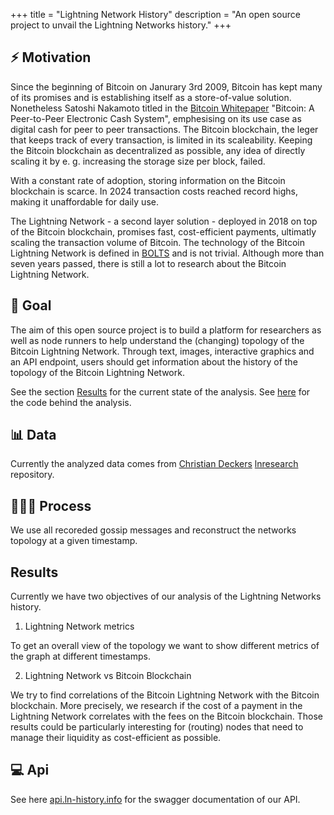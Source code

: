 +++
title = "Lightning Network History"
description = "An open source project to unvail the Lightning Networks history."
+++

## ⚡️ Motivation
Since the beginning of Bitcoin on Janurary 3rd 2009, Bitcoin has kept many of its promises and is establishing itself as a store-of-value solution.
Nonetheless Satoshi Nakamoto titled in the [Bitcoin Whitepaper](https://bitcoin.org/bitcoin.pdf) "Bitcoin: A Peer-to-Peer Electronic Cash System", emphesising on its use case as digital cash for peer to peer transactions. The Bitcoin blockchain, the leger that keeps track of every transaction, is limited in its scaleability. Keeping the Bitcoin blockchain as decentralized as possible, any idea of directly scaling it by e. g. increasing the storage size per block, failed. 

With a constant rate of adoption, storing information on the Bitcoin blockchain is scarce. In 2024 transaction costs reached record highs, making it unaffordable for daily use.

The Lightning Network - a second layer solution - deployed in 2018 on top of the Bitcoin blockchain, promises fast, cost-efficient payments, ultimatly scaling the transaction volume of Bitcoin. 
The technology of the Bitcoin Lightning Network is defined in [BOLTS](https://github.com/lightning/bolts/tree/master) and is not trivial.
Although more than seven years passed, there is still a lot to research about the Bitcoin Lightning Network.

## 🏁 Goal 
The aim of this open source project is to build a platform for researchers as well as node runners to help understand the (changing) topology of the Bitcoin Lightning Network. 
Through text, images, interactive graphics and  an API endpoint, users should get information about the history of the topology of the Bitcoin Lightning Network.

See the section [Results](#results) for the current state of the analysis.
See [here](https://github.com/FabianFelixKraus/LN-history) for the code behind the analysis.

## 📊 Data
Currently the analyzed data comes from [Christian Deckers](https://github.com/cdecker) [lnresearch](https://github.com/lnresearch/topology/tree/main) repository.

## 🏃‍♀️‍➡️ Process
We use all recoreded gossip messages and reconstruct the networks topology at a given timestamp. 

## Results
Currently we have two objectives of our analysis of the Lightning Networks history.

1. Lightning Network metrics

To get an overall view of the topology we want to show different metrics of the graph at different timestamps.

2. Lightning Network vs Bitcoin Blockchain

We try to find correlations of the Bitcoin Lightning Network with the Bitcoin blockchain. More precisely, we research if the cost of a payment in the Lightning Network correlates with the fees on the Bitcoin blockchain. Those results could be particularly interesting for (routing) nodes that need to manage their liquidity as  cost-efficient as possible.

## 💻 Api
See here [api.ln-history.info](api.ln-history.info) for the swagger documentation of our API.